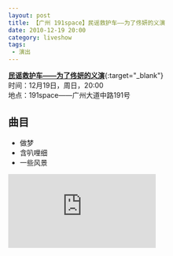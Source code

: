 ```yaml
---
layout: post
title: 【广州 191space】民谣救护车——为了佟妍的义演 
date: 2010-12-19 20:00
category: liveshow
tags:
 - 演出
---
```

[**民谣救护车——为了佟妍的义演**](https://v.youku.com/v_show/id_XMjM4MzQ5MDc2.html){:target="_blank"}  
时间：12月19日，周日，20:00  
地点：191space——广州大道中路191号

## 曲目

* 做梦
* 含叭哩细
* 一些风景

<div class="iframe-container"><iframe class="responsive-iframe" src='https://player.youku.com/embed/XMjM4MzQ5MDc2'  frameborder="no" allowfullscreen="true"></iframe></div>
